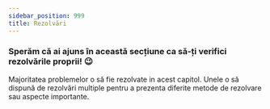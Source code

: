 ```yaml
---
sidebar_position: 999
title: Rezolvări
---
```


### Sperăm că ai ajuns în această secțiune ca să-ți verifici rezolvările proprii! 😉

Majoritatea problemelor o să fie rezolvate in acest capitol. Unele o să dispună de rezolvări multiple pentru a prezenta diferite metode de rezolvare sau aspecte importante.
